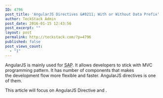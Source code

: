 ```yaml
---
ID: 4796
post_title: 'AngularJS Directives &#8211; With or Without Data Prefix'
author: TeckStack Admin
post_date: 2016-01-15 12:43:56
post_excerpt: ""
layout: post
permalink: http://teckstack.com/?p=4796
published: false
post_views_count:
  - "1"
---
```

AngularJS is mainly used for <abbr title="Single Page Application">SAP</abbr>. It allows developers to stick with MVC programming pattern. It has number of components that makes the development flow more flexible and faster. AngularJS directives is one of them.

This article will focus on AngularJS Directive and .

&nbsp;